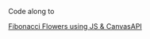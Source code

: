 Code along to 

<a href="https://youtu.be/ymmtEgp0Tuc?list=PLYElE_rzEw_v8TXJ_ITSSBP_ypUKfQ7K-">Fibonacci Flowers using JS & CanvasAPI</a>

